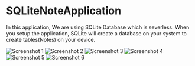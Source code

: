 # SQLiteNoteApplication

In this application, We are using SQLite Database which is severless. When you setup the application, 
SQLite will create a database on your system to create tables(Notes) on your device.

![Screenshot 1](1.PNG)
![Screenshot 2](2.PNG)
![Screenshot 3](3.PNG)
![Screenshot 4](4.PNG)
![Screenshot 5](5.PNG)
![Screenshot 6](6.PNG)
